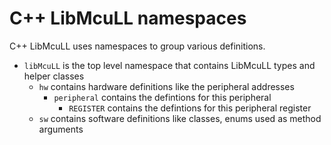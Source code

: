 # C++ LibMcuLL namespaces
C++ LibMcuLL uses namespaces to group various definitions.
* ```libMcuLL``` is the top level namespace that contains LibMcuLL types and helper classes
  * ```hw``` contains hardware definitions like the peripheral addresses
    * ```peripheral``` contains the defintions for this peripheral
      * ```REGISTER``` contains the defintions for this peripheral register
  * ```sw``` contains software definitions like classes, enums used as method arguments
